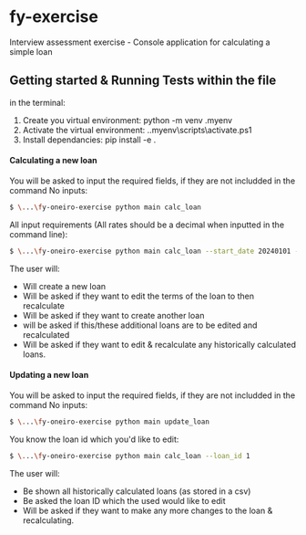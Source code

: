 # fy-exercise
Interview assessment exercise - Console application for calculating a simple loan 

## Getting started & Running Tests within the file

in the terminal:
1) Create you virtual environment: python -m venv .myenv
2) Activate the virtual environment: .\.myenv\scripts\activate.ps1
3) Install dependancies: pip install -e .



#### Calculating a new loan 
You will be asked to input the required fields, if they are not includded in the command
No inputs: 
```sh
$ \...\fy-oneiro-exercise python main calc_loan
```

All input requirements (All rates should be a decimal when inputted in the command line): 
```sh
$ \...\fy-oneiro-exercise python main calc_loan --start_date 20240101 --end_date 20250101 --amount 100 --currency GBP --base_ir 0.05 --margin 0.05"
```
The user will:
- Will create a new loan
- Will be asked if they want to edit the terms of the loan to then recalculate
- Will be asked if they want to create another loan
- will be asked if this/these additional loans are to be edited and recalculated
- Will be asked if they want to edit & recalculate any historically calculated loans. 

#### Updating a new loan 
You will be asked to input the required fields, if they are not includded in the command
No inputs: 
```sh
$ \...\fy-oneiro-exercise python main update_loan
```
You know the loan id which you'd like to edit:
```sh
$ \...\fy-oneiro-exercise python main calc_loan --loan_id 1 
```

The user will: 
- Be shown all historically calculated loans (as stored in a csv)
- Be asked the loan ID which the used would like to edit
- Will be asked if they want to make any more changes to the loan & recalculating. 

